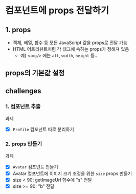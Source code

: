# 컴포넌트에 props 전달하기

## 1. props
- 객체, 배열, 함수 등 모든 JavaScript 값을 props로 전달 가능
- HTML 어트리뷰트처럼 각 태그에 속하는 props가 정해져 있음
  - 예) `<img/>` 에는 `alt`, `width`, `height` 등..

## props의 기본값 설정


## challenges
### 1. 컴포넌트 추출
과제
- [x] `Profile` 컴포넌트 따로 분리하기

### 2. props 만들기
과제
- [x] `Avatar` 컴포넌트 만들기
- [x] Avatar 컴포넌트에 이미지 크기 조정을 위한 `size` props 만들기
- [x] size < 90: getImageUrl 함수에 "s" 전달
- [x] size >= 90: "b" 전달